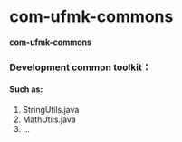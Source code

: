 # com-ufmk-commons
  **com-ufmk-commons**

### Development common toolkit：
#### Such as:

 1. StringUtils.java
 2. MathUtils.java
 3. ...

